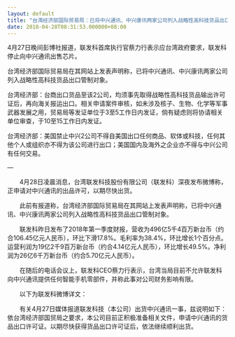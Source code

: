 ```yaml
---
layout: default
title: "台湾经济部国际贸易局：已将中兴通讯、中兴康讯两家公司列入战略性高科技货品出口管制对象，联发科停止向中兴通讯出售芯片"
date: 2018-04-28T08:31:53.000000+08:00
---
```


4月27日晚间彭博社报道，联发科首席执行官蔡力行表示应台湾政府要求，联发科停止向中兴通讯出售芯片。

台湾经济部国际贸易局在其网站上发表声明称，已将中兴通讯、中兴康讯两家公司列入战略性高科技货品出口管制对象。

台湾经济部：台商出口货品至该2公司，均须事先取得战略性高科技货品输出许可证后，再向海关报运出口。相关申请案件审核，如未涉及核子、生物、化学等军事武器发展之用，贸易局等发证单位于3至5工作日内发证，倘有疑虑则将协请相关单位审查，于10至15工作日内发证。

台湾经济部：美国禁止中兴2公司不得自美国出口任何商品、软体或科技，任何其他个人或组织亦不得为该公司进行出口；美国国内及海外之企业亦不得与中兴公司有任何交易。

—

　　4月28日凌晨消息，台湾联发科技股份有限公司（联发科）深夜发布微博称，正申请对中兴通讯的出品许可，以期尽快出货。

　　此前有报道称，台湾经济部国际贸易局在其网站上发表声明称，已将中兴通讯、中兴康讯两家公司列入战略性高科技货品出口管制对象。

　　联发科昨日发布了2018年第一季度财报，营收为496亿5千4百万新台币（约合106.45亿元人民币），环比下滑17.8%。毛利率为38.4%，环比增长1个百分点。运营利润为19亿2千9百万新台币（约合4.14亿元人民币），环比增长49.5%。净利润为26亿6千万新台币（约合5.70亿元人民币）。

　　在随后的电话会议上，联发科CEO蔡力行表示，台湾当局目前不允许联发科向中兴通讯提供任何智能手机零部件，并称此事对公司财务影响有限。

　　以下为联发科微博详文：

　　有关4月27日媒体报道联发科技（本公司）出货中兴通讯一事，兹说明如下：依台湾经济部国贸局之要求，本公司目前正积极准备相关文件，申请中兴通讯的货品出口许可证。以期尽快获得货品出口许可证后，依法继续顺利出货。

